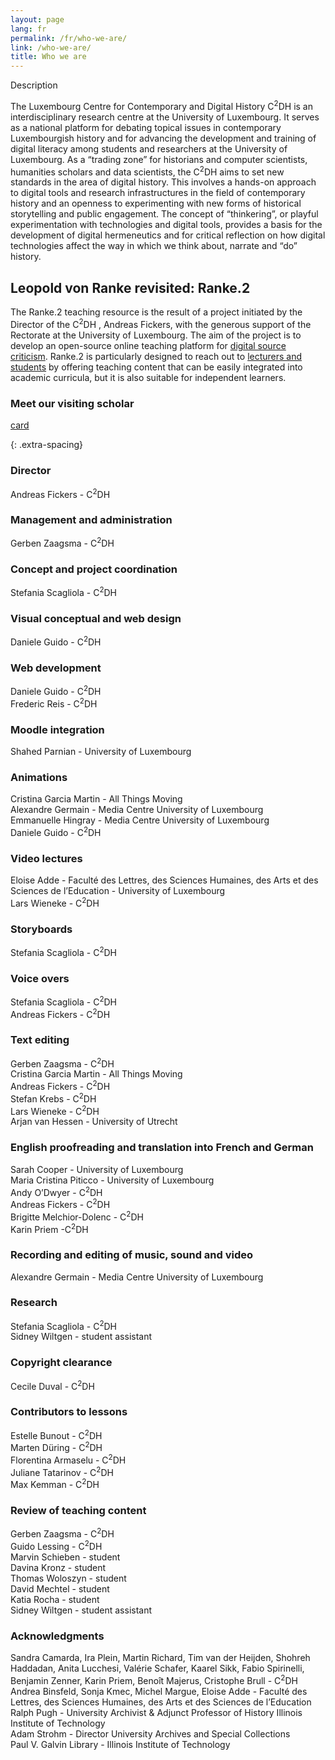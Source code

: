 ```yaml
---
layout: page
lang: fr
permalink: /fr/who-we-are/
link: /who-we-are/
title: Who we are
---
```


Description
<!-- more -->

The Luxembourg Centre for Contemporary and Digital History  C<sup>2</sup>DH is an interdisciplinary research centre at the University of Luxembourg. It serves as a national platform for debating topical issues in contemporary Luxembourgish history and for advancing the development and training of digital literacy among students and researchers at the University of Luxembourg. As a “trading zone” for historians and computer scientists, humanities scholars and data scientists, the C<sup>2</sup>DH aims to set new standards in the area of digital history. This involves a hands-on approach to digital tools and research infrastructures in the field of contemporary history and an openness to experimenting with new forms of historical storytelling and public engagement. The concept of “thinkering”, or playful experimentation with technologies and digital tools, provides a basis for the development of digital hermeneutics and for critical reflection on how digital technologies affect the way in which we think about, narrate and “do” history.

<!-- more -->
## Leopold von Ranke revisited: Ranke.2

The Ranke.2 teaching resource is the result of a project initiated by the Director of the C<sup>2</sup>DH , Andreas Fickers, with the generous support of the Rectorate at the University of Luxembourg. The aim of the project is to develop an open-source online teaching platform for [digital source criticism](http://ojs.viewjournal.eu/index.php/view/article/view/jethc004/4). Ranke.2 is particularly designed to reach out to [lecturers and students](https://www.science.lu/fr/youtube-en-tant-que-source/les-chances-les-risques-dune-historiographie-numerique) by offering teaching content that can be easily integrated into academic curricula, but it is also suitable for independent learners. 

### Meet our visiting scholar

[card](ranke-clip)





{: .extra-spacing}
### Director
Andreas Fickers - C<sup>2</sup>DH 

### Management and administration
Gerben Zaagsma - C<sup>2</sup>DH 

### Concept and project coordination
Stefania Scagliola - C<sup>2</sup>DH 

### Visual conceptual and web design
Daniele Guido -  C<sup>2</sup>DH 

### Web development
Daniele Guido - C<sup>2</sup>DH  <br>
Frederic Reis - C<sup>2</sup>DH 

### Moodle integration
Shahed Parnian - University of Luxembourg

### Animations
Cristina Garcia Martin -  All Things Moving <br>
Alexandre Germain - Media Centre University of Luxembourg <br>
Emmanuelle Hingray -  Media Centre University of Luxembourg <br>
Daniele Guido - C<sup>2</sup>DH 

### Video lectures
Eloise Adde -  Faculté des Lettres, des Sciences Humaines, des Arts et des Sciences de l’Education - University of Luxembourg<br>
Lars Wieneke -  C<sup>2</sup>DH 

### Storyboards
Stefania Scagliola - C<sup>2</sup>DH 

### Voice overs
Stefania Scagliola - C<sup>2</sup>DH  <br>
Andreas Fickers - C<sup>2</sup>DH 

### Text editing
Gerben Zaagsma - C<sup>2</sup>DH  <br>
Cristina Garcia Martin - All Things Moving <br>
Andreas Fickers - C<sup>2</sup>DH  <br>
Stefan Krebs - C<sup>2</sup>DH  <br>
Lars Wieneke - C<sup>2</sup>DH  <br>
Arjan van Hessen - University of Utrecht

### English proofreading and translation into French and German
Sarah Cooper  - University of Luxembourg <br>
Maria Cristina Piticco - University of Luxembourg <br>
Andy O’Dwyer  - C<sup>2</sup>DH <br>
Andreas Fickers - C<sup>2</sup>DH  <br>
Brigitte Melchior-Dolenc - C<sup>2</sup>DH  <br>
Karin Priem -C<sup>2</sup>DH 

### Recording and editing of music, sound and video
Alexandre Germain - Media Centre University of Luxembourg

### Research
Stefania Scagliola -  C<sup>2</sup>DH  <br>
Sidney Wiltgen - student assistant

### Copyright clearance
Cecile Duval - C<sup>2</sup>DH 

### Contributors to lessons
Estelle Bunout - C<sup>2</sup>DH  <br>
Marten Düring - C<sup>2</sup>DH  <br>
Florentina Armaselu - C<sup>2</sup>DH   <br>
Juliane Tatarinov - C<sup>2</sup>DH  <br>
Max Kemman - C<sup>2</sup>DH 

### Review of teaching content
Gerben Zaagsma - C<sup>2</sup>DH  <br>
Guido Lessing - C<sup>2</sup>DH  <br>
Marvin Schieben - student <br>
Davina Kronz - student <br>
Thomas Woloszyn - student <br>
David Mechtel - student <br>
Katia Rocha - student <br>
Sidney Wiltgen - student assistant

### Acknowledgments
Sandra Camarda, Ira Plein, Martin Richard, Tim van der Heijden, Shohreh Haddadan, Anita Lucchesi, Valérie Schafer, Kaarel Sikk, Fabio Spirinelli, Benjamin Zenner, Karin Priem, Benoît Majerus, Cristophe Brull - C<sup>2</sup>DH  <br>
Andrea Binsfeld, Sonja Kmec, Michel Margue, Eloise Adde - Faculté des Lettres, des Sciences Humaines, des Arts et des Sciences de l’Education<br>
Ralph Pugh -  University Archivist & Adjunct Professor of History Illinois Institute of Technology  <br>
Adam Strohm - Director University Archives and Special Collections <br>
Paul V. Galvin Library - Illinois Institute of Technology  
